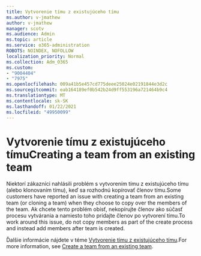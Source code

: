 ```yaml
---
title: Vytvorenie tímu z existujúceho tímu
ms.author: v-jmathew
author: v-jmathew
manager: scotv
ms.audience: Admin
ms.topic: article
ms.service: o365-administration
ROBOTS: NOINDEX, NOFOLLOW
localization_priority: Normal
ms.collection: Adm_O365
ms.custom:
- "9004404"
- "7975"
ms.openlocfilehash: 009a41b5e457cd775deee25024e02191844e3d2c
ms.sourcegitcommit: eab164189ef0b542b24d9ff553196a721464b9c4
ms.translationtype: MT
ms.contentlocale: sk-SK
ms.lasthandoff: 01/22/2021
ms.locfileid: "49950099"
---
```

# <a name="creating-a-team-from-an-existing-team"></a><span data-ttu-id="11c02-102">Vytvorenie tímu z existujúceho tímu</span><span class="sxs-lookup"><span data-stu-id="11c02-102">Creating a team from an existing team</span></span>

<span data-ttu-id="11c02-103">Niektorí zákazníci nahlásili problém s vytvorením tímu z existujúceho tímu (alebo klonovaním tímu), keď sa rozhodnú kopírovať členov tímu.</span><span class="sxs-lookup"><span data-stu-id="11c02-103">Some customers have reported an issue with creating a team from an existing team (or cloning a team) when they choose to copy over the members of the team.</span></span> <span data-ttu-id="11c02-104">Ak chcete tento problém obísť, nekopírujte členov ako súčasť procesu vytvárania a namiesto toho pridajte členov po vytvorení tímu.</span><span class="sxs-lookup"><span data-stu-id="11c02-104">To work around this issue, do not copy members as part of the create process and instead add members after team is created.</span></span>

<span data-ttu-id="11c02-105">Ďalšie informácie nájdete v téme [Vytvorenie tímu z existujúceho tímu](https://support.microsoft.com/office/create-a-team-from-an-existing-team-f41a759b-3101-4af6-93bd-6aba0e5d7635).</span><span class="sxs-lookup"><span data-stu-id="11c02-105">For more information, see [Create a team from an existing team](https://support.microsoft.com/office/create-a-team-from-an-existing-team-f41a759b-3101-4af6-93bd-6aba0e5d7635).</span></span>

